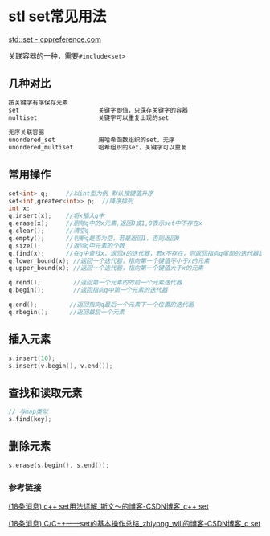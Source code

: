 # stl set常见用法

[std::set - cppreference.com](https://zh.cppreference.com/w/cpp/container/set)

关联容器的一种，需要`#include<set>`

## 几种对比

```c++
按关键字有序保存元素
set                      关键字即值，只保存关键字的容器
multiset                 关键字可以重复出现的set
 
无序关联容器
unordered_set            用哈希函数组织的set，无序
unordered_multiset       哈希组织的set，关键字可以重复
```

## 常用操作

```c++
set<int> q;     //以int型为例 默认按键值升序
set<int,greater<int>> p;  //降序排列 
int x;
q.insert(x);	//将x插入q中
q.erase(x);		//删除q中的x元素,返回0或1,0表示set中不存在x
q.clear();		//清空q
q.empty();		//判断q是否为空，若是返回1，否则返回0
q.size();		//返回q中元素的个数
q.find(x);		//在q中查找x，返回x的迭代器，若x不存在，则返回指向q尾部的迭代器即 q.end()
q.lower_bound(x); //返回一个迭代器，指向第一个键值不小于x的元素
q.upper_bound(x); //返回一个迭代器，指向第一个键值大于x的元素

q.rend();		  //返回第一个元素的的前一个元素迭代器
q.begin();		  //返回指向q中第一个元素的迭代器

q.end();		 //返回指向q最后一个元素下一个位置的迭代器
q.rbegin();		 //返回最后一个元素
```

## 插入元素

```c++
s.insert(10);
s.insert(v.begin(), v.end());
```

## 查找和读取元素

```c++
// 与map类似
s.find(key);
```

## 删除元素

```c++
s.erase(s.begin(), s.end());
```

### 参考链接

[(18条消息) c++ set用法详解_斯文～的博客-CSDN博客_c++ set](https://blog.csdn.net/weixin_52341477/article/details/119248919)

[(18条消息) C/C++——set的基本操作总结_zhiyong_will的博客-CSDN博客_c set](https://felix.blog.csdn.net/article/details/51720988?spm=1001.2101.3001.6650.3&depth_1-utm_relevant_index=5)